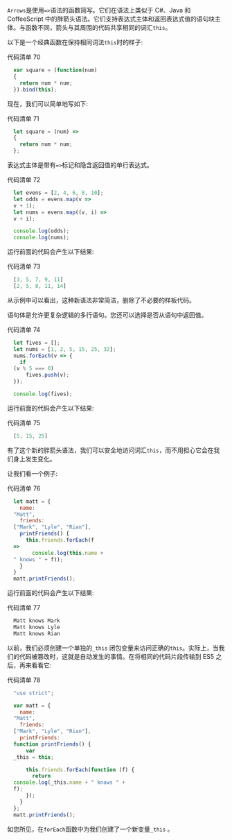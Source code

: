 `Arrows`是使用`=>`语法的函数简写。它们在语法上类似于 C#、Java 和 CoffeeScript 中的胖箭头语法。它们支持表达式主体和返回表达式值的语句块主体。与函数不同，箭头与其周围的代码共享相同的词汇`this`。

以下是一个经典函数在保持相同词法`this`时的样子:

代码清单 70

```js
  var square = (function(num)
  {
    return num * num;
  }).bind(this);

```

现在，我们可以简单地写如下:

代码清单 71

```js
  let square = (num) =>
  {
    return num * num;
  };

```

表达式主体是带有`=>`标记和隐含返回值的单行表达式。

代码清单 72

```js
  let evens = [2, 4, 6, 8, 10];
  let odds = evens.map(v =>
  v + 1);
  let nums = evens.map((v, i) =>
  v + i);

  console.log(odds);
  console.log(nums);

```

运行前面的代码会产生以下结果:

代码清单 73

```js
  [3, 5, 7, 9, 11]
  [2, 5, 8, 11, 14]

```

从示例中可以看出，这种新语法非常简洁，删除了不必要的样板代码。

语句体是允许更复杂逻辑的多行语句。您还可以选择是否从语句中返回值。

代码清单 74

```js
  let fives = [];
  let nums = [1, 2, 5, 15, 25, 32];
  nums.forEach(v => {
    if
  (v % 5 === 0)
      fives.push(v);
  });

  console.log(fives);

```

运行前面的代码会产生以下结果:

代码清单 75

```js
  [5, 15, 25] 

```

有了这个新的胖箭头语法，我们可以安全地访问词汇`this`，而不用担心它会在我们身上发生变化。

让我们看一个例子:

代码清单 76

```js
  let matt = {
    name:
  "Matt",
    friends:
  ["Mark", "Lyle", "Rian"],
    printFriends() {
      this.friends.forEach(f
  =>
        console.log(this.name +
  " knows " + f));
    }
  }
  matt.printFriends();

```

运行前面的代码会产生以下结果:

代码清单 77

```js
  Matt knows Mark
  Matt knows Lyle
  Matt knows Rian 

```

以前，我们必须创建一个单独的`_this` 闭包变量来访问正确的`this`。实际上，当我们的代码被篡改时，这就是自动发生的事情。在将相同的代码片段传输到 ES5 之后，再来看看它:

代码清单 78

```js
  "use strict";

  var matt = {
    name:
  "Matt",
    friends:
  ["Mark", "Lyle", "Rian"],
    printFriends:
  function printFriends() {
      var
  _this = this;

      this.friends.forEach(function (f) {
        return
  console.log(_this.name + " knows " +
  f);
      });
    }
  };
  matt.printFriends();

```

如您所见，在`forEach`函数中为我们创建了一个新变量`_this` 。